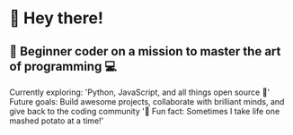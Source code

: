 # 👋 Hey there! 

## 🌱 Beginner coder on a mission to master the art of programming 💻 
Currently exploring: 'Python, JavaScript, and all things open source 🚀' Future goals: Build awesome projects, collaborate with brilliant minds, and give back to the coding community '🥔 Fun fact: Sometimes I take life one mashed potato at a time!'
